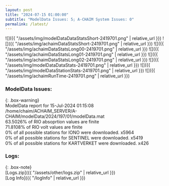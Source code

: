 ```yaml
---
layout: post
title: "2024-07-15 01:00:00"
subtitle: "ModelData Issues: 5; A-CHAIM System Issues: 0"
permalink: /latest/
---
```


![]({{ "/assets/img/modelDataDataStatsShort-2419701.png" | relative_url }})
![]({{ "/assets/img/achaimDataStatsShort-2419701.png" | relative_url }})
![]({{ "/assets/img/achaimDataStatsLong00-2419701.png" | relative_url }})
![]({{ "/assets/img/achaimDataStatsLong01-2419701.png" | relative_url }})
![]({{ "/assets/img/achaimDataStatsLong02-2419701.png" | relative_url }})
![]({{ "/assets/img/modelDataDataStats-2419701.png" | relative_url }})
![]({{ "/assets/img/modelDataStationStats-2419701.png" | relative_url }})
![]({{ "/assets/img/achaimRunTime-2419701.png" | relative_url }})


### ModelData Issues:  
  
{: .box-warning}  
 ModelData report for 15-Jul-2024 01:15:08   
 /home/chaim/ACHAIM_SERVER/A-CHAIM/modelData/2024/197/01/modelData.mat   
 63.5026% of RIO absoprtion values are finite   
 71.8108% of RIO volt values are finite   
 0% of all possible stations for IONO were downloaded. x5964   
 0% of all possible stations for SENTINEL were downloaded. x5419   
 0% of all possible stations for KARTVERKET were downloaded. x426   
  


### Logs:  
  
{: .box-note}  
[Logs.zip]({{ "/assets/other/logs.zip" | relative_url }})  
[Log Info]({{ "/logInfo" | relative_url }})  
